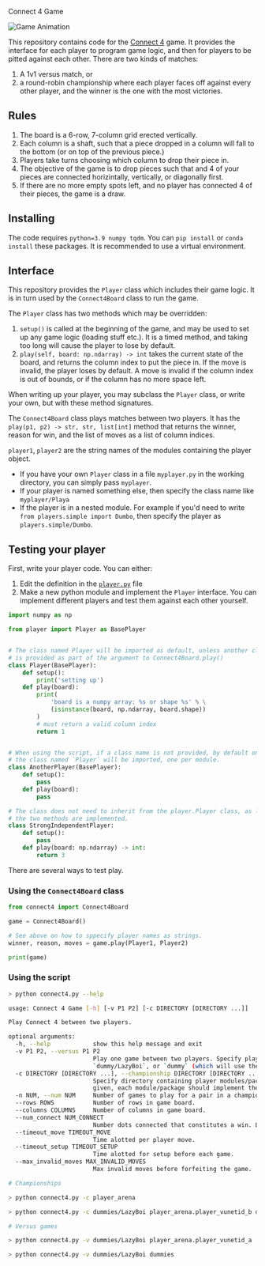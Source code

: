 Connect 4 Game

![Game Animation](https://upload.wikimedia.org/wikipedia/commons/a/ad/Connect_Four.gif)

This repository contains code for the [Connect 4][1] game. It provides the interface for each player to program game logic, and then for players to be pitted against each other. There are two kinds of matches:

1. A 1v1 versus match, or
2. a round-robin championship where each player faces off against every other player, and the winner is the one with the most victories.

## Rules

1. The board is a 6-row, 7-column grid erected vertically.
2. Each column is a shaft, such that a piece dropped in a column will fall to the bottom (or on top of the previous piece.)
3. Players take turns choosing which column to drop their piece in.
4. The objective of the game is to drop pieces such that and 4 of your pieces are connected horizintally, vertically, or diagonally first.
5. If there are no more empty spots left, and no player has connected 4 of their pieces, the game is a draw.

## Installing

The code requires `python=3.9 numpy tqdm`. You can `pip install` or `conda install` these packages. It is recommended to use a virtual environment.

## Interface

This repository provides the `Player` class which includes their game logic. It is in turn used by the `Connect4Board` class to run the game.

The `Player` class has two methods which may be overridden:

1. `setup()` is called at the beginning of the game, and may be used to set up any game logic (loading stuff etc.). It is a timed method, and taking too long will cause the player to lose by default.
2. `play(self, board: np.ndarray) -> int` takes the current state of the board, and returns the column index to put the piece in. If the move is invalid, the player loses by default. A move is invalid if the column index is out of bounds, or if the column has no more space left.

When writing up your player, you may subclass the `Player` class, or write your own, but with these method signatures.

The `Connect4Board` class plays matches between two players. It has the `play(p1, p2) -> str, str, list[int]` method that returns the winner, reason for win, and the list of moves as a list of column indices.

`player1`, `player2` are the string names of the modules containing the player object.

* If you have your own `Player` class in a file `myplayer.py` in the working directory, you can simply pass `myplayer`.
* If your player is named something else, then specify the class name like `myplayer/Playa`
* If the player is in a nested module. For example if you'd need to write `from players.simple import Dumbo`, then specify the player as `players.simple/Dumbo`.

## Testing your player

First, write your player code. You can either:

1. Edit the definition in the [`player.py`][2] file
2. Make a new python module and implement the `Player` interface. You can implement different players and test them against each other yourself.

```python
import numpy as np

from player import Player as BasePlayer


# The class named Player will be imported as default, unless another class name
# is provided as part of the argument to Connect4Board.play()
class Player(BasePlayer):
    def setup():
        print('setting up')
    def play(board):
        print(
            'board is a numpy array: %s or shape %s' % \
            (isinstance(board, np.ndarray, board.shape))
        )
        # must return a valid column index
        return 1


# When using the script, if a class name is not provided, by default only
# the class named `Player` will be imported, one per module.
class AnotherPlayer(BasePlayer):
    def setup():
        pass
    def play(board):
        pass

# The class does not need to inherit from the player.Player class, as long as 
# the two methods are implemented.
class StrongIndependentPlayer:
    def setup():
        pass
    def play(board: np.ndarray) -> int:
        return 3
```

There are several ways to test play.

### Using the `Connect4Board` class

```python
from connect4 import Connect4Board

game = Connect4Board()

# See above on how to sppecify player names as strings.
winner, reason, moves = game.play(Player1, Player2)

print(game)
```

### Using the script

```bash
> python connect4.py --help

usage: Connect 4 Game [-h] [-v P1 P2] [-c DIRECTORY [DIRECTORY ...]]

Play Connect 4 between two players.

optional arguments:
  -h, --help            show this help message and exit
  -v P1 P2, --versus P1 P2
                        Play one game between two players. Specify players as `MODULE.PATH/CLASSNAME` or `MODULE.PATH` where the default `Player` class is used. For e.g.   
                        `dummy/LazyBoi`, or `dummy` (which will use the `dummy.Player` class.
  -c DIRECTORY [DIRECTORY ...], --championship DIRECTORY [DIRECTORY ...]
                        Specify directory containing player modules/packages, OR list of player modules/packages. Each player plays against every other player. If directory
                        given, each module/package should implement the default `Player` class.
  -n NUM, --num NUM     Number of games to play for a pair in a championship.
  --rows ROWS           Number of rows in game board.
  --columns COLUMNS     Number of columns in game board.
  --num_connect NUM_CONNECT
                        Number dots connected that constitutes a win. Less than size of board.
  --timeout_move TIMEOUT_MOVE
                        Time alotted per player move.
  --timeout_setup TIMEOUT_SETUP
                        Time alotted for setup before each game.
  --max_invalid_moves MAX_INVALID_MOVES
                        Max invalid moves before forfeiting the game.

# Championships

> python connect4.py -c player_arena

> python connect4.py -c dummies/LazyBoi player_arena.player_vunetid_b dummies/SeeWhatSticks

# Versus games

> python connect4.py -v dummies/LazyBoi player_arena.player_vunetid_a

> python connect4.py -v dummies/LazyBoi dummies

```

[1]: https://en.wikipedia.org/wiki/Connect_Four
[2]: /player.py